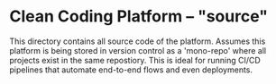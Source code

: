 # Clean Coding Platform – "source"

This directory contains all source code of the platform. Assumes this platform is being stored in version control as a 'mono-repo' where all projects exist in the same repostiory. This is ideal for running CI/CD pipelines that automate end-to-end flows and even deployments.
